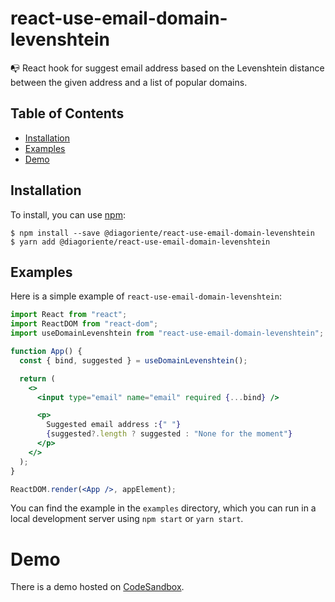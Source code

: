 # react-use-email-domain-levenshtein

📭 React hook for suggest email address based on the Levenshtein distance between the given address and a list of popular domains.

## Table of Contents

- [Installation](#installation)
- [Examples](#examples)
- [Demo](#demo)

## Installation

To install, you can use [npm](https://www.npmjs.com/package/@diagoriente/react-use-email-domain-levenshtein):

    $ npm install --save @diagoriente/react-use-email-domain-levenshtein
    $ yarn add @diagoriente/react-use-email-domain-levenshtein

## Examples

Here is a simple example of `react-use-email-domain-levenshtein`:

```jsx
import React from "react";
import ReactDOM from "react-dom";
import useDomainLevenshtein from "react-use-email-domain-levenshtein";

function App() {
  const { bind, suggested } = useDomainLevenshtein();

  return (
    <>
      <input type="email" name="email" required {...bind} />

      <p>
        Suggested email address :{" "}
        {suggested?.length ? suggested : "None for the moment"}
      </p>
    </>
  );
}

ReactDOM.render(<App />, appElement);
```

You can find the example in the `examples` directory, which you can run in a
local development server using `npm start` or `yarn start`.

# Demo

There is a demo hosted on [CodeSandbox](https://codesandbox.io/s/diagoriente-react-hook-useemaildomainlevenshtein-dmi718).
